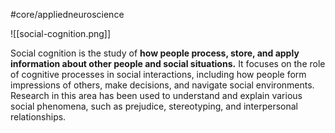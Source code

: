 #core/appliedneuroscience

![[social-cognition.png]]

Social cognition is the study of **how people process, store, and apply information about other people and social situations.** It focuses on the role of cognitive processes in social interactions, including how people form impressions of others, make decisions, and navigate social environments. Research in this area has been used to understand and explain various social phenomena, such as prejudice, stereotyping, and interpersonal relationships.
